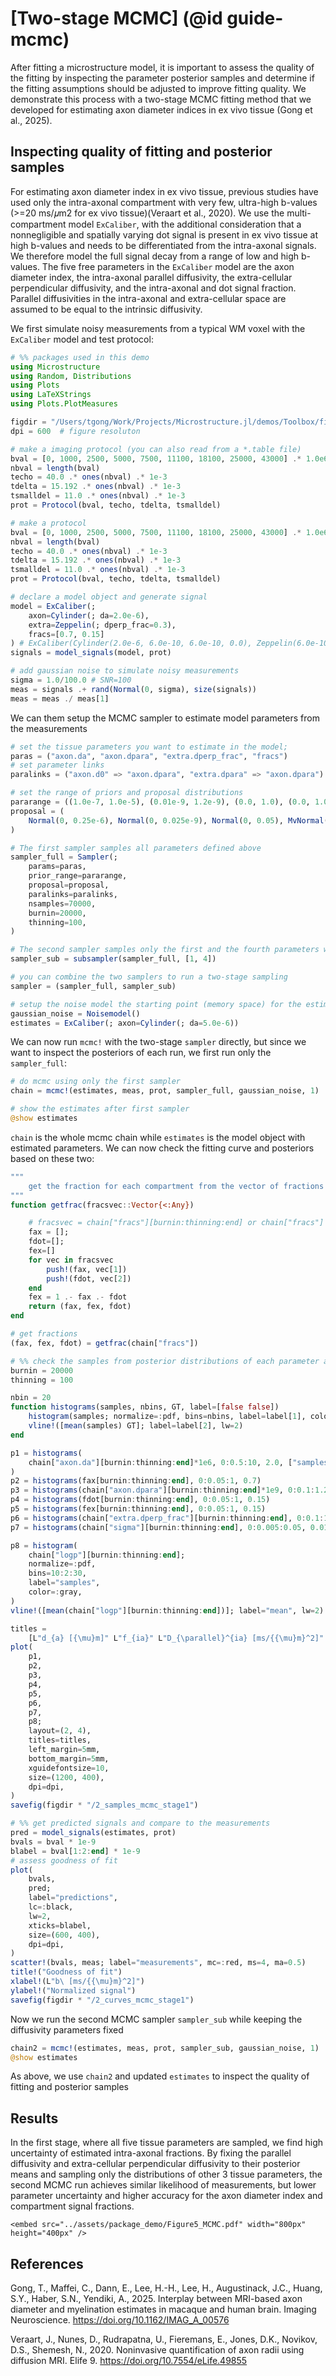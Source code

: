 # [Two-stage MCMC] (@id guide-mcmc)

After fitting a microstructure model, it is important to assess the quality of the fitting by inspecting the parameter posterior samples and determine if the fitting assumptions should be adjusted to improve fitting quality. We demonstrate this process with a two-stage MCMC fitting method that we developed for estimating axon diameter indices in ex vivo tissue (Gong et al., 2025).  

## Inspecting quality of fitting and posterior samples
For estimating axon diameter index in ex vivo tissue, previous studies have used only the intra-axonal compartment with very few, ultra-high b-values (>=20 ms/𝜇m2 for ex vivo tissue)(Veraart et al., 2020). We use the multi-compartment model `ExCaliber`, with the additional consideration that a nonnegligible and spatially varying dot signal is present in ex vivo tissue at high b-values and needs to be differentiated from the intra-axonal signals. We therefore model the full signal decay from a range of low and high b-values. The five free parameters in the `ExCaliber` model are the axon diameter index, the intra-axonal parallel diffusivity, the extra-cellular perpendicular diffusivity, and the intra-axonal and dot signal fraction. Parallel diffusivities in the intra-axonal and extra-cellular space are assumed to be equal to the intrinsic diffusivity. 

We first simulate noisy measurements from a typical WM voxel with the `ExCaliber` model and test protocol:
```julia
# %% packages used in this demo
using Microstructure
using Random, Distributions
using Plots
using LaTeXStrings
using Plots.PlotMeasures

figdir = "/Users/tgong/Work/Projects/Microstructure.jl/demos/Toolbox/figures/"
dpi = 600  # figure resoluton

# make a imaging protocol (you can also read from a *.table file)
bval = [0, 1000, 2500, 5000, 7500, 11100, 18100, 25000, 43000] .* 1.0e6
nbval = length(bval)
techo = 40.0 .* ones(nbval) .* 1e-3
tdelta = 15.192 .* ones(nbval) .* 1e-3
tsmalldel = 11.0 .* ones(nbval) .* 1e-3
prot = Protocol(bval, techo, tdelta, tsmalldel)

# make a protocol 
bval = [0, 1000, 2500, 5000, 7500, 11100, 18100, 25000, 43000] .* 1.0e6
nbval = length(bval)
techo = 40.0 .* ones(nbval) .* 1e-3
tdelta = 15.192 .* ones(nbval) .* 1e-3
tsmalldel = 11.0 .* ones(nbval) .* 1e-3
prot = Protocol(bval, techo, tdelta, tsmalldel)

# declare a model object and generate signal 
model = ExCaliber(;
    axon=Cylinder(; da=2.0e-6), 
    extra=Zeppelin(; dperp_frac=0.3), 
    fracs=[0.7, 0.15]
) # ExCaliber(Cylinder(2.0e-6, 6.0e-10, 6.0e-10, 0.0), Zeppelin(6.0e-10, 0.3, 0.0), Iso(0.0, 0.0), [0.7, 0.15])
signals = model_signals(model, prot)

# add gaussian noise to simulate noisy measurements
sigma = 1.0/100.0 # SNR=100 
meas = signals .+ rand(Normal(0, sigma), size(signals))
meas = meas ./ meas[1]
```

We can them setup the MCMC sampler to estimate model parameters from the measurements

```julia
# set the tissue parameters you want to estimate in the model; 
paras = ("axon.da", "axon.dpara", "extra.dperp_frac", "fracs")
# set parameter links
paralinks = ("axon.d0" => "axon.dpara", "extra.dpara" => "axon.dpara")

# set the range of priors and proposal distributions
pararange = ((1.0e-7, 1.0e-5), (0.01e-9, 1.2e-9), (0.0, 1.0), (0.0, 1.0))
proposal = (
    Normal(0, 0.25e-6), Normal(0, 0.025e-9), Normal(0, 0.05), MvNormal([0.0025 0; 0 0.0001])
)

# The first sampler samples all parameters defined above
sampler_full = Sampler(;
    params=paras,
    prior_range=pararange,
    proposal=proposal,
    paralinks=paralinks,
    nsamples=70000,
    burnin=20000,
    thinning=100,
)

# The second sampler samples only the first and the fourth parameters while other settings are kept the same as the first sampler
sampler_sub = subsampler(sampler_full, [1, 4])

# you can combine the two samplers to run a two-stage sampling
sampler = (sampler_full, sampler_sub)

# setup the noise model the starting point (memory space) for the estimates
gaussian_noise = Noisemodel()
estimates = ExCaliber(; axon=Cylinder(; da=5.0e-6))
```

We can now run `mcmc!` with the two-stage `sampler` directly, but since we want to inspect the posteriors of each run,
we first run only the `sampler_full`:

```julia
# do mcmc using only the first sampler
chain = mcmc!(estimates, meas, prot, sampler_full, gaussian_noise, 1)

# show the estimates after first sampler 
@show estimates
```

`chain` is the whole mcmc chain while `estimates` is the model object with estimated parameters. We can now check the fitting curve and posteriors based on these two:

```julia
"""
    get the fraction for each compartment from the vector of fractions
"""
function getfrac(fracsvec::Vector{<:Any})

    # fracsvec = chain["fracs"][burnin:thinning:end] or chain["fracs"]
    fax = [];
    fdot=[];
    fex=[]
    for vec in fracsvec
        push!(fax, vec[1])
        push!(fdot, vec[2])
    end
    fex = 1 .- fax .- fdot
    return (fax, fex, fdot)
end

# get fractions
(fax, fex, fdot) = getfrac(chain["fracs"])

# %% check the samples from posterior distributions of each parameter and show the estimates as means from the posterior distributions
burnin = 20000
thinning = 100

nbin = 20
function histograms(samples, nbins, GT, label=[false false])
    histogram(samples; normalize=:pdf, bins=nbins, label=label[1], color=:gray)
    vline!([mean(samples) GT]; label=label[2], lw=2)
end

p1 = histograms(
    chain["axon.da"][burnin:thinning:end]*1e6, 0:0.5:10, 2.0, ["samples", ["mean" "GT"]]
)
p2 = histograms(fax[burnin:thinning:end], 0:0.05:1, 0.7)
p3 = histograms(chain["axon.dpara"][burnin:thinning:end]*1e9, 0:0.1:1.2, 0.6)
p4 = histograms(fdot[burnin:thinning:end], 0:0.05:1, 0.15)
p5 = histograms(fex[burnin:thinning:end], 0:0.05:1, 0.15)
p6 = histograms(chain["extra.dperp_frac"][burnin:thinning:end], 0:0.1:1, 0.3)
p7 = histograms(chain["sigma"][burnin:thinning:end], 0:0.005:0.05, 0.01)

p8 = histogram(
    chain["logp"][burnin:thinning:end];
    normalize=:pdf,
    bins=10:2:30,
    label="samples",
    color=:gray,
)
vline!([mean(chain["logp"][burnin:thinning:end])]; label="mean", lw=2)

titles =
    [L"d_{a} [{\mu}m]" L"f_{ia}" L"D_{\parallel}^{ia} [ms/{{\mu}m}^2]" L"f_{dot}" L"f_{ec}" L"D_{\perp}^{ec} to D_{\parallel}^{ia} fraction" L"sigma" L"log(p)"]
plot(
    p1,
    p2,
    p3,
    p4,
    p5,
    p6,
    p7,
    p8;
    layout=(2, 4),
    titles=titles,
    left_margin=5mm,
    bottom_margin=5mm,
    xguidefontsize=10,
    size=(1200, 400),
    dpi=dpi,
)
savefig(figdir * "/2_samples_mcmc_stage1")

# %% get predicted signals and compare to the measurements 
pred = model_signals(estimates, prot)
bvals = bval * 1e-9
blabel = bval[1:2:end] * 1e-9
# assess goodness of fit
plot(
    bvals,
    pred;
    label="predictions",
    lc=:black,
    lw=2,
    xticks=blabel,
    size=(600, 400),
    dpi=dpi,
)
scatter!(bvals, meas; label="measurements", mc=:red, ms=4, ma=0.5)
title!("Goodness of fit")
xlabel!(L"b\ [ms/{{\mu}m}^2]")
ylabel!("Normalized signal")
savefig(figdir * "/2_curves_mcmc_stage1")
```

Now we run the second MCMC sampler `sampler_sub` while keeping the diffusivity parameters fixed 

```julia
chain2 = mcmc!(estimates, meas, prot, sampler_sub, gaussian_noise, 1)
@show estimates
```

As above, we use `chain2` and updated `estimates` to inspect the quality of fitting and posterior samples

## Results
In the first stage, where all five tissue parameters are sampled, we find high uncertainty of estimated intra-axonal fractions. By fixing the parallel diffusivity and extra-cellular perpendicular diffusivity to their posterior means and sampling only the distributions of other 3 tissue parameters, the second MCMC run achieves similar likelihood of measurements, but lower parameter uncertainty and higher accuracy for the axon diameter index and compartment signal fractions.

```@raw html
<embed src="../assets/package_demo/Figure5_MCMC.pdf" width="800px" height="400px" />
```

## References
Gong, T., Maffei, C., Dann, E., Lee, H.-H., Lee, H., Augustinack, J.C., Huang, S.Y., Haber, S.N., Yendiki, A., 2025. Interplay between MRI-based axon diameter and myelination estimates in macaque and human brain. Imaging Neuroscience. https://doi.org/10.1162/IMAG_A_00576

Veraart, J., Nunes, D., Rudrapatna, U., Fieremans, E., Jones, D.K., Novikov, D.S., Shemesh, N., 2020. Noninvasive quantification of axon radii using diffusion MRI. Elife 9. https://doi.org/10.7554/eLife.49855
